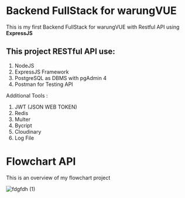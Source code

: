 # Backend FullStack for warungVUE

This is my first Backend FullStack for warungVUE with Restful API using **ExpressJS**
## This project RESTful API use:
1. NodeJS
2. ExpressJS Framework
3. PostgreSQL as DBMS with pgAdmin 4
4. Postman for Testing API

Additional Tools :
1. JWT (JSON WEB TOKEN)
2. Redis
3. Multer
4. Bycript
5. Cloudinary
6. Log File


# Flowchart API
This is an overview of my flowchart project

![fdgfdh (1)](https://user-images.githubusercontent.com/72298156/101453967-c800b580-3962-11eb-9812-4adf5dc607e6.jpg)


